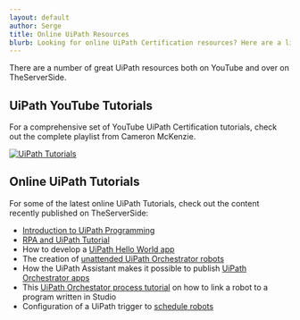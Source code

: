 ```yaml
---
layout: default
author: Serge
title: Online UiPath Resources
blurb: Looking for online UiPath Certification resources? Here are a list of them.
---
```


There are a number of great UiPath resources both on YouTube and over on TheServerSide.

## UiPath YouTube Tutorials

For a comprehensive set of YouTube UiPath Certification tutorials, check out the complete playlist from Cameron McKenzie.

[![UiPath Tutorials](http://img.youtube.com/vi/mG6bILKpKbk/0.jpg)](http://www.youtube.com/watch?v=mG6bILKpKbk "UiPath Tutorials")

## Online UiPath Tutorials

For some of the latest online UiPath Tutorials, check out the content recently published on TheServerSide:

- [Introduction to UiPath Programming](https://www.theserverside.com/video/An-introduction-to-RPA-programming-with-UiPath-Studio)
- [RPA and UiPath Tutorial](https://www.theserverside.com/video/Get-automated-with-this-RPA-and-UiPath-tutorial-for-beginners)
- How to develop a [UiPath Hello World app](https://www.theserverside.com/blog/Coffee-Talk-Java-News-Stories-and-Opinions/Make-this-UiPath-Hello-World-example-the-first-project-in-your-RPA-journey)
- The creation of [unattended UiPath Orchestrator robots](https://www.theserverside.com/blog/Coffee-Talk-Java-News-Stories-and-Opinions/Create-your-first-RPA-robot-to-UiPath-Orchestrator-tutorial)
- How the UiPath Assistant makes it possible to publish [UiPath Orchestrator apps](https://www.theserverside.com/blog/Coffee-Talk-Java-News-Stories-and-Opinions/How-to-configure-Assistant-and-publish-to-UiPath-Orchestrator)
- This [UiPath Orchestator process tutorial](https://www.theserverside.com/blog/Coffee-Talk-Java-News-Stories-and-Opinions/How-create-a-UiPath-Orchestrator-process-to-run-your-RPA-robots) on how to link a robot to a program written in Studio
- Configuration of a UiPath trigger to [schedule robots](https://www.theserverside.com/blog/Coffee-Talk-Java-News-Stories-and-Opinions/How-to-create-a-UiPath-schedule-time-trigger-for-robots)


